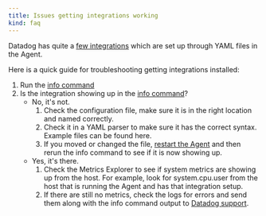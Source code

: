 ```yaml
---
title: Issues getting integrations working
kind: faq
---
```


Datadog has quite a [few integrations][1] which are set up through YAML files in the Agent.

Here is a quick guide for troubleshooting getting integrations installed:

1. Run the [info command][2]
2. Is the integration showing up in the [info command][2]?
    * No, it's not.
        1. Check the configuration file, make sure it is in the right location and named correctly.
        2. Check it in a YAML parser to make sure it has the correct syntax. Example files can be found here.
        3. If you moved or changed the file, [restart the Agent][3] and then rerun the info command to see if it is now showing up.
    * Yes, it's there.
        1. Check the Metrics Explorer to see if system metrics are showing up from the host. For example, look for system.cpu.user from the host that is running the Agent and has that integration setup.
        2. If there are still no metrics, check the logs for errors and send them along with the info command output to [Datadog support][4].

[1]: /integrations
[2]: /agent/guide/agent-commands/#agent-status-and-information
[3]: /agent/guide/agent-commands/#start-stop-restart-the-agent
[4]: /help

